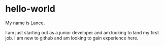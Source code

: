 # hello-world

My name is Lance,

I am just starting out as a junior developer and am looking to land my first job.
I am new to github and am looking to gain experience here.
